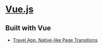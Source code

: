 # [Vue.js](https://vuejs.org)
## Built with Vue
- [Travel App, Native-like Page Transitions](https://github.com/sdras/page-transitions-travelapp)